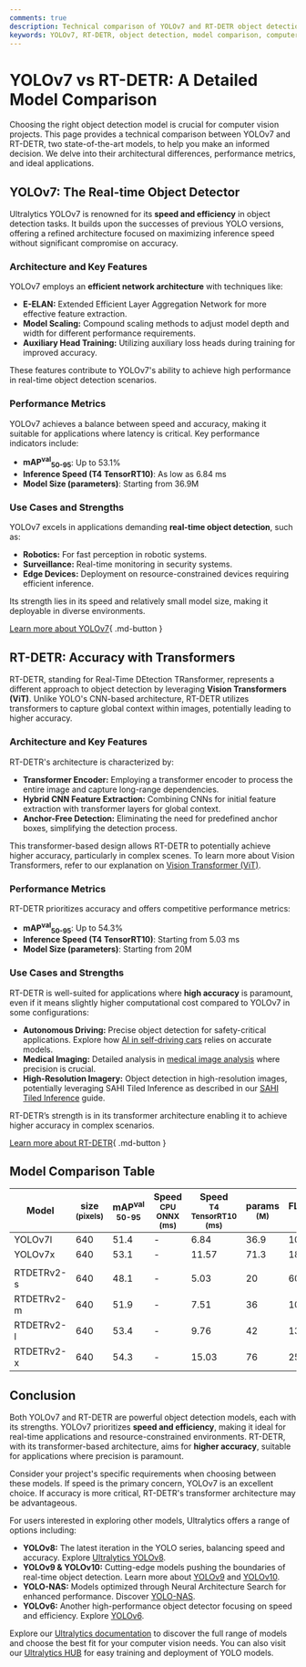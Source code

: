 ```yaml
---
comments: true
description: Technical comparison of YOLOv7 and RT-DETR object detection models, including architecture, performance, and use cases.
keywords: YOLOv7, RT-DETR, object detection, model comparison, computer vision, Ultralytics
---
```


# YOLOv7 vs RT-DETR: A Detailed Model Comparison

Choosing the right object detection model is crucial for computer vision projects. This page provides a technical comparison between YOLOv7 and RT-DETR, two state-of-the-art models, to help you make an informed decision. We delve into their architectural differences, performance metrics, and ideal applications.

<script async src="https://cdn.jsdelivr.net/npm/chart.js@3.9.1/dist/chart.min.js"></script>
<script defer src="../../javascript/benchmark.js"></script>

<canvas id="modelComparisonChart" width="1024" height="400" active-models='["YOLOv7", "RTDETRv2"]'></canvas>

## YOLOv7: The Real-time Object Detector

Ultralytics YOLOv7 is renowned for its **speed and efficiency** in object detection tasks. It builds upon the successes of previous YOLO versions, offering a refined architecture focused on maximizing inference speed without significant compromise on accuracy.

### Architecture and Key Features

YOLOv7 employs an **efficient network architecture** with techniques like:

- **E-ELAN:** Extended Efficient Layer Aggregation Network for more effective feature extraction.
- **Model Scaling:** Compound scaling methods to adjust model depth and width for different performance requirements.
- **Auxiliary Head Training:** Utilizing auxiliary loss heads during training for improved accuracy.

These features contribute to YOLOv7's ability to achieve high performance in real-time object detection scenarios.

### Performance Metrics

YOLOv7 achieves a balance between speed and accuracy, making it suitable for applications where latency is critical. Key performance indicators include:

- **mAP<sup>val</sup><sub>50-95</sub>**: Up to 53.1%
- **Inference Speed (T4 TensorRT10)**: As low as 6.84 ms
- **Model Size (parameters)**: Starting from 36.9M

### Use Cases and Strengths

YOLOv7 excels in applications demanding **real-time object detection**, such as:

- **Robotics:** For fast perception in robotic systems.
- **Surveillance:** Real-time monitoring in security systems.
- **Edge Devices:** Deployment on resource-constrained devices requiring efficient inference.

Its strength lies in its speed and relatively small model size, making it deployable in diverse environments.

[Learn more about YOLOv7](https://docs.ultralytics.com/models/yolov7/){ .md-button }

## RT-DETR: Accuracy with Transformers

RT-DETR, standing for Real-Time DEtection TRansformer, represents a different approach to object detection by leveraging **Vision Transformers (ViT)**. Unlike YOLO's CNN-based architecture, RT-DETR utilizes transformers to capture global context within images, potentially leading to higher accuracy.

### Architecture and Key Features

RT-DETR's architecture is characterized by:

- **Transformer Encoder:** Employing a transformer encoder to process the entire image and capture long-range dependencies.
- **Hybrid CNN Feature Extraction:** Combining CNNs for initial feature extraction with transformer layers for global context.
- **Anchor-Free Detection:** Eliminating the need for predefined anchor boxes, simplifying the detection process.

This transformer-based design allows RT-DETR to potentially achieve higher accuracy, particularly in complex scenes. To learn more about Vision Transformers, refer to our explanation on [Vision Transformer (ViT)](https://www.ultralytics.com/glossary/vision-transformer-vit).

### Performance Metrics

RT-DETR prioritizes accuracy and offers competitive performance metrics:

- **mAP<sup>val</sup><sub>50-95</sub>**: Up to 54.3%
- **Inference Speed (T4 TensorRT10)**: Starting from 5.03 ms
- **Model Size (parameters)**: Starting from 20M

### Use Cases and Strengths

RT-DETR is well-suited for applications where **high accuracy** is paramount, even if it means slightly higher computational cost compared to YOLOv7 in some configurations:

- **Autonomous Driving:** Precise object detection for safety-critical applications. Explore how [AI in self-driving cars](https://www.ultralytics.com/solutions/ai-in-self-driving) relies on accurate models.
- **Medical Imaging:** Detailed analysis in [medical image analysis](https://www.ultralytics.com/glossary/medical-image-analysis) where precision is crucial.
- **High-Resolution Imagery:** Object detection in high-resolution images, potentially leveraging SAHI Tiled Inference as described in our [SAHI Tiled Inference](https://docs.ultralytics.com/guides/sahi-tiled-inference/) guide.

RT-DETR’s strength is in its transformer architecture enabling it to achieve higher accuracy in complex scenarios.

[Learn more about RT-DETR](https://docs.ultralytics.com/models/rtdetr/){ .md-button }

## Model Comparison Table

| Model      | size<br><sup>(pixels) | mAP<sup>val<br>50-95 | Speed<br><sup>CPU ONNX<br>(ms) | Speed<br><sup>T4 TensorRT10<br>(ms) | params<br><sup>(M) | FLOPs<br><sup>(B) |
| ---------- | --------------------- | -------------------- | ------------------------------ | ----------------------------------- | ------------------ | ----------------- |
| YOLOv7l    | 640                   | 51.4                 | -                              | 6.84                                | 36.9               | 104.7             |
| YOLOv7x    | 640                   | 53.1                 | -                              | 11.57                               | 71.3               | 189.9             |
|            |                       |                      |                                |                                     |                    |                   |
| RTDETRv2-s | 640                   | 48.1                 | -                              | 5.03                                | 20                 | 60                |
| RTDETRv2-m | 640                   | 51.9                 | -                              | 7.51                                | 36                 | 100               |
| RTDETRv2-l | 640                   | 53.4                 | -                              | 9.76                                | 42                 | 136               |
| RTDETRv2-x | 640                   | 54.3                 | -                              | 15.03                               | 76                 | 259               |

## Conclusion

Both YOLOv7 and RT-DETR are powerful object detection models, each with its strengths. YOLOv7 prioritizes **speed and efficiency**, making it ideal for real-time applications and resource-constrained environments. RT-DETR, with its transformer-based architecture, aims for **higher accuracy**, suitable for applications where precision is paramount.

Consider your project's specific requirements when choosing between these models. If speed is the primary concern, YOLOv7 is an excellent choice. If accuracy is more critical, RT-DETR's transformer architecture may be advantageous.

For users interested in exploring other models, Ultralytics offers a range of options including:

- **YOLOv8:** The latest iteration in the YOLO series, balancing speed and accuracy. Explore [Ultralytics YOLOv8](https://www.ultralytics.com/yolo).
- **YOLOv9 & YOLOv10:** Cutting-edge models pushing the boundaries of real-time object detection. Learn more about [YOLOv9](https://docs.ultralytics.com/models/yolov9/) and [YOLOv10](https://docs.ultralytics.com/models/yolov10/).
- **YOLO-NAS:** Models optimized through Neural Architecture Search for enhanced performance. Discover [YOLO-NAS](https://docs.ultralytics.com/models/yolo-nas/).
- **YOLOv6:** Another high-performance object detector focusing on speed and efficiency. Explore [YOLOv6](https://docs.ultralytics.com/models/yolov6/).

Explore our [Ultralytics documentation](https://docs.ultralytics.com/models/) to discover the full range of models and choose the best fit for your computer vision needs. You can also visit our [Ultralytics HUB](https://www.ultralytics.com/hub) for easy training and deployment of YOLO models.

